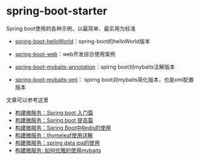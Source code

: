 spring-boot-starter
===========

Spring boot使用的各种示例，以最简单、最实用为标准


- [spring-boot-helloWorld](https://github.com/ityouknow/spring-home/tree/master/spring-boot/spring-boot-helloWorld)：spring-boot的helloWorld版本

- [spring-boot-web](https://github.com/ityouknow/spring-home/tree/master/spring-boot/spring-boot-web)：web开发综合使用案例

- [spring-boot-mybaits-annotation](https://github.com/ityouknow/spring-boot-starter/tree/master/mybaits-spring-boot/spring-boot-mybaits-annotation)：spirng boot对mybaits注解版本

- [spring-boot-mybaits-xml](https://github.com/ityouknow/spring-boot-starter/tree/master/mybaits-spring-boot/spring-boot-mybaits-xml)：
spirng boot对mybaits简化版本，也是xml配置版本




文章可以参考这里

- [构建微服务：Spring boot 入门篇](http://www.cnblogs.com/ityouknow/p/5662753.html)
- [构建微服务：Spring boot 提高篇](http://www.ityouknow.com/spring%20boot/2016/02/03/%E6%9E%84%E5%BB%BA%E5%BE%AE%E6%9C%8D%E5%8A%A1-Spring-boot-%E6%8F%90%E9%AB%98%E7%AF%87.html)
- [构建微服务：Spring Boot中Redis的使用](http://www.ityouknow.com/spring%20boot/2016/03/06/%E6%9E%84%E5%BB%BA%E5%BE%AE%E6%9C%8D%E5%8A%A1-Spring-Boot%E4%B8%ADRedis%E7%9A%84%E4%BD%BF%E7%94%A8.html)
- [构建微服务：thymeleaf使用详解](http://www.ityouknow.com/thymeleaf/2016/05/01/%E6%9E%84%E5%BB%BA%E5%BE%AE%E6%9C%8D%E5%8A%A1-thymeleaf%E4%BD%BF%E7%94%A8%E8%AF%A6%E8%A7%A3.html)
- [构建微服务：spring data jpa的使用](http://www.ityouknow.com/spring%20data%20jpa/2016/08/20/%E6%9E%84%E5%BB%BA%E5%BE%AE%E6%9C%8D%E5%8A%A1-spring-data-jpa%E7%9A%84%E4%BD%BF%E7%94%A8.html)
- [构建微服务: 如何优雅的使用mybaits](http://www.ityouknow.com/mybaits/2016/11/06/%E6%9E%84%E5%BB%BA%E5%BE%AE%E6%9C%8D%E5%8A%A1-%E5%A6%82%E4%BD%95%E4%BC%98%E9%9B%85%E7%9A%84%E4%BD%BF%E7%94%A8mybaits.html)
